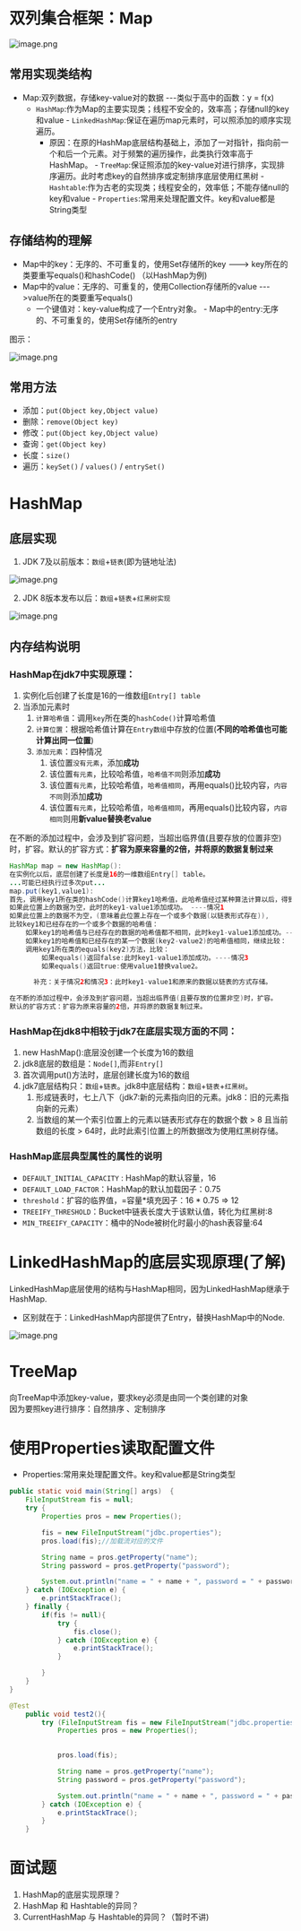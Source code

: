 # 双列集合框架：Map
![image.png](image/img_3.png)

## 常用实现类结构

- Map:双列数据，存储key-value对的数据   ---类似于高中的函数：y = f(x)
     - `HashMap`:作为Map的主要实现类；线程不安全的，效率高；存储null的key和value
      - `LinkedHashMap`:保证在遍历map元素时，可以照添加的顺序实现遍历。
       - 原因：在原的HashMap底层结构基础上，添加了一对指针，指向前一个和后一个元素。对于频繁的遍历操作，此类执行效率高于HashMap。
      - `TreeMap`:保证照添加的key-value对进行排序，实现排序遍历。此时考虑key的自然排序或定制排序底层使用红黑树
      - `Hashtable`:作为古老的实现类；线程安全的，效率低；不能存储null的key和value
      - `Properties`:常用来处理配置文件。key和value都是String类型
## 存储结构的理解

- Map中的key：无序的、不可重复的，使用Set存储所的key  ---> key所在的类要重写equals()和hashCode() （以HashMap为例)
- Map中的value：无序的、可重复的，使用Collection存储所的value --->value所在的类要重写equals()
     - 一个键值对：key-value构成了一个Entry对象。
      - Map中的entry:无序的、不可重复的，使用Set存储所的entry
       
图示：

![image.png](image/img_4.png)
## 常用方法

- 添加：`put(Object key,Object value)`
- 删除：`remove(Object key)`
- 修改：`put(Object key,Object value)`
- 查询：`get(Object key)`
- 长度：`size()`
- 遍历：`keySet()` / `values()` / `entrySet()`
# HashMap
## 底层实现

1.  JDK 7及以前版本：`数组`+`链表`(即为链地址法) 

![image.png](image/img_5.png)

2. JDK 8版本发布以后：`数组`+`链表`+`红黑树实现`

![image.png](image/img_6.png)
## 内存结构说明
### HashMap在jdk7中实现原理：

1. 实例化后创建了长度是16的一维数组`Entry[] table`
2. 当添加元素时
   1. `计算哈希值`：调用`key`所在类的`hashCode()`计算哈希值
   2. `计算位置`：根据哈希值计算在`Entry数组`中存放的位置(**不同的哈希值也可能计算出同一位置**)
   3. `添加元素`：四种情况
      1. 该位置`没有元素`，添加**成功**
      2. 该位置`有元素`，比较哈希值，`哈希值不同`则添加**成功**
      3. 该位置`有元素`，比较哈希值，`哈希值相同`，再用equals()比较内容，`内容不同`则添加**成功**
      4. 该位置`有元素`，比较哈希值，`哈希值相同`，再用equals()比较内容，`内容相同`则用**新value替换老value**

在不断的添加过程中，会涉及到扩容问题，当超出临界值(且要存放的位置非空)时，扩容。默认的扩容方式：**扩容为原来容量的2倍，并将原的数据复制过来**
```java
HashMap map = new HashMap():
在实例化以后，底层创建了长度是16的一维数组Entry[] table。
...可能已经执行过多次put...
map.put(key1,value1):
首先，调用key1所在类的hashCode()计算key1哈希值，此哈希值经过某种算法计算以后，得到在Entry数组中的存放位置。
如果此位置上的数据为空，此时的key1-value1添加成功。 ----情况1
如果此位置上的数据不为空，(意味着此位置上存在一个或多个数据(以链表形式存在)),
比较key1和已经存在的一个或多个数据的哈希值：
    如果key1的哈希值与已经存在的数据的哈希值都不相同，此时key1-value1添加成功。----情况2
    如果key1的哈希值和已经存在的某一个数据(key2-value2)的哈希值相同，继续比较：
	调用key1所在类的equals(key2)方法，比较：
        如果equals()返回false:此时key1-value1添加成功。----情况3
        如果equals()返回true:使用value1替换value2。

      补充：关于情况2和情况3：此时key1-value1和原来的数据以链表的方式存储。

在不断的添加过程中，会涉及到扩容问题，当超出临界值(且要存放的位置非空)时，扩容。
默认的扩容方式：扩容为原来容量的2倍，并将原的数据复制过来。
```
### HashMap在jdk8中相较于jdk7在底层实现方面的不同：

1. new HashMap():底层没创建一个长度为16的数组
2. jdk8底层的数组是：`Node[]`,而非`Entry[]`
3. 首次调用put()方法时，底层创建长度为16的数组
4. jdk7底层结构只：`数组`+`链表`。jdk8中底层结构：`数组`+`链表`+`红黑树`。
   1. 形成链表时，七上八下（jdk7:新的元素指向旧的元素。jdk8：旧的元素指向新的元素）
   2. 当数组的某一个索引位置上的元素以链表形式存在的数据个数 > 8 且当前数组的长度 > 64时，此时此索引位置上的所数据改为使用红黑树存储。
### HashMap底层典型属性的属性的说明
* `DEFAULT_INITIAL_CAPACITY` : HashMap的默认容量，16
* `DEFAULT_LOAD_FACTOR`：HashMap的默认加载因子：0.75
* `threshold`：扩容的临界值，=容量*填充因子：16 * 0.75 => 12
* `TREEIFY_THRESHOLD`：Bucket中链表长度大于该默认值，转化为红黑树:8
* `MIN_TREEIFY_CAPACITY`：桶中的Node被树化时最小的hash表容量:64
# LinkedHashMap的底层实现原理(了解)
LinkedHashMap底层使用的结构与HashMap相同，因为LinkedHashMap继承于HashMap.
* 区别就在于：LinkedHashMap内部提供了Entry，替换HashMap中的Node.

![image.png](image/img_7.png)
# TreeMap
向TreeMap中添加key-value，要求key必须是由同一个类创建的对象  
因为要照key进行排序：自然排序 、定制排序
# 使用Properties读取配置文件
* Properties:常用来处理配置文件。key和value都是String类型
```java
public static void main(String[] args)  {
    FileInputStream fis = null;
    try {
        Properties pros = new Properties();

        fis = new FileInputStream("jdbc.properties");
        pros.load(fis);//加载流对应的文件

        String name = pros.getProperty("name");
        String password = pros.getProperty("password");

        System.out.println("name = " + name + ", password = " + password);
    } catch (IOException e) {
        e.printStackTrace();
    } finally {
        if(fis != null){
            try {
                fis.close();
            } catch (IOException e) {
                e.printStackTrace();
            }

        }
    }
}
```
```java
@Test
    public void test2(){
        try (FileInputStream fis = new FileInputStream("jdbc.properties")){
            Properties pros = new Properties();

            
            pros.load(fis);

            String name = pros.getProperty("name");
            String password = pros.getProperty("password");

            System.out.println("name = " + name + ", password = " + password);
        } catch (IOException e) {
            e.printStackTrace();
        }
    }
```
# 面试题

1. HashMap的底层实现原理？
2. HashMap 和 Hashtable的异同？
3. CurrentHashMap 与 Hashtable的异同？（暂时不讲)
